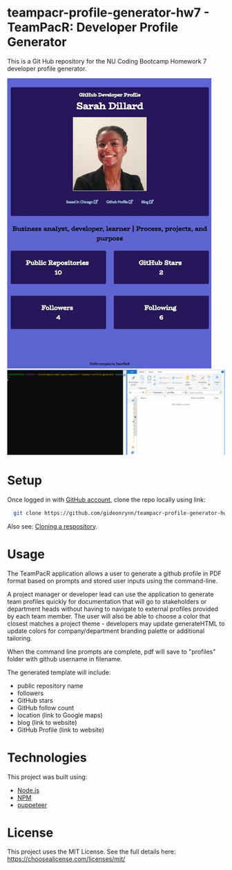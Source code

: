 # teampacr-profile-generator-hw7 - TeamPacR: Developer Profile Generator
This is a Git Hub repository for the NU Coding Bootcamp Homework 7 developer profile generator.

![profile pdf screenshot](/assets/images/teampacr-example-profile.jpg)
![node js run gif](/assets/images/teampacr.gif)

# Setup

Once logged in with [GitHub account](https://github.login/), clone the repo locally using link:

```sh
  git clone https://github.com/gideonrynn/teampacr-profile-generator-hw7.git
```

Also see: [Cloning a respository](https://help.github.com/en/github/creating-cloning-and-archiving-repositories/cloning-a-repository).


# Usage

The TeamPacR application allows a user to generate a github profile in PDF format based on prompts and stored user inputs using the command-line.

A project manager or developer lead can use the application to generate team profiles quickly for documentation that will go to stakeholders or department heads without having to navigate to external profiles provided by each team member. The user will also be able to choose a color that closest matches a project theme - developers may update generateHTML to update colors for company/department branding palette or additional tailoring.

When the command line prompts are complete, pdf will save to "profiles" folder with github username in filename.

The generated template will include:
- public repository name
- followers
- GitHub stars
- GitHub follow count
- location (link to Google maps)
- blog (link to website)
- GitHub Profile (link to website)

# Technologies

This project was built using:

  - [Node.js](https://bulma.io/)
  - [NPM](https://www.npmjs.com/)
  - [puppeteer](https://www.npmjs.com/package/puppeteer/)

# License

This project uses the MIT License. See the full details here: https://choosealicense.com/licenses/mit/ 
